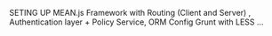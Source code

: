 SETING UP MEAN.js Framework with Routing (Client and Server) , Authentication layer + Policy Service, ORM 
Config Grunt with LESS ...